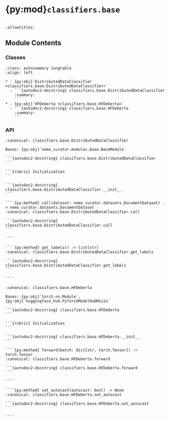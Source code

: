 # {py:mod}`classifiers.base`

```{py:module} classifiers.base
```

```{autodoc2-docstring} classifiers.base
:allowtitles:
```

## Module Contents

### Classes

````{list-table}
:class: autosummary longtable
:align: left

* - {py:obj}`DistributedDataClassifier <classifiers.base.DistributedDataClassifier>`
  - ```{autodoc2-docstring} classifiers.base.DistributedDataClassifier
    :summary:
    ```
* - {py:obj}`HFDeberta <classifiers.base.HFDeberta>`
  - ```{autodoc2-docstring} classifiers.base.HFDeberta
    :summary:
    ```
````

### API

`````{py:class} DistributedDataClassifier(model: str, labels: list[str] | None, filter_by: list[str] | None, batch_size: int, out_dim: int | None, pred_column: str | list[str], max_chars: int, device_type: str, autocast: bool)
:canonical: classifiers.base.DistributedDataClassifier

Bases: {py:obj}`nemo_curator.modules.base.BaseModule`

```{autodoc2-docstring} classifiers.base.DistributedDataClassifier
```

```{rubric} Initialization
```

```{autodoc2-docstring} classifiers.base.DistributedDataClassifier.__init__
```

````{py:method} call(dataset: nemo_curator.datasets.DocumentDataset) -> nemo_curator.datasets.DocumentDataset
:canonical: classifiers.base.DistributedDataClassifier.call

```{autodoc2-docstring} classifiers.base.DistributedDataClassifier.call
```

````

````{py:method} get_labels() -> list[str]
:canonical: classifiers.base.DistributedDataClassifier.get_labels

```{autodoc2-docstring} classifiers.base.DistributedDataClassifier.get_labels
```

````

`````

`````{py:class} HFDeberta(config: dataclasses.dataclass)
:canonical: classifiers.base.HFDeberta

Bases: {py:obj}`torch.nn.Module`, {py:obj}`huggingface_hub.PyTorchModelHubMixin`

```{autodoc2-docstring} classifiers.base.HFDeberta
```

```{rubric} Initialization
```

```{autodoc2-docstring} classifiers.base.HFDeberta.__init__
```

````{py:method} forward(batch: dict[str, torch.Tensor]) -> torch.Tensor
:canonical: classifiers.base.HFDeberta.forward

```{autodoc2-docstring} classifiers.base.HFDeberta.forward
```

````

````{py:method} set_autocast(autocast: bool) -> None
:canonical: classifiers.base.HFDeberta.set_autocast

```{autodoc2-docstring} classifiers.base.HFDeberta.set_autocast
```

````

`````
